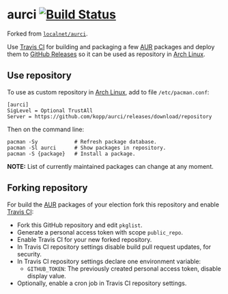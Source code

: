 # aurci [![Build Status](https://travis-ci.org/kopp/aurci.svg?branch=master)](https://travis-ci.org/kopp/aurci)

Forked from [`localnet/aurci`](https://github.com/localnet/aurci).

Use [Travis CI](https://travis-ci.org) for building and packaging a few [AUR](https://aur.archlinux.org) packages and deploy them to [GitHub Releases](https://github.com/kopp/aurci/releases) so it can be used as repository in [Arch Linux](https://www.archlinux.org).

## Use repository

To use as custom repository in [Arch Linux](https://www.archlinux.org), add to file `/etc/pacman.conf`:

```
[aurci]
SigLevel = Optional TrustAll
Server = https://github.com/kopp/aurci/releases/download/repository
```

Then on the command line:

```
pacman -Sy            # Refresh package database.
pacman -Sl aurci      # Show packages in repository.
pacman -S {package}   # Install a package.
```

**NOTE:** List of currently maintained packages can change at any moment.

## Forking repository

For build the [AUR](https://aur.archlinux.org) packages of your election fork this repository and enable [Travis CI](https://travis-ci.org):

  - Fork this GitHub repository and edit `pkglist`.
  - Generate a personal access token with scope `public_repo`.
  - Enable Travis CI for your new forked repository.
  - In Travis CI repository settings disable build pull request updates, for security.
  - In Travis CI repository settings declare one environment variable:
    - `GITHUB_TOKEN`: The previously created personal access token, disable display value.
  - Optionally, enable a cron job in Travis CI repository settings.
